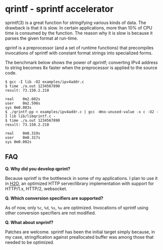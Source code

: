 qrintf - sprintf accelerator
======

sprintf(3) is a great function for stringifying various kinds of data.
The drawback is that it is slow.
In certain applications, more than 10% of CPU time is consumed by the function.
The reason why it is slow is because it parses the given format at run-time.

qprinf is a preprocessor (and a set of runtime functions) that precompiles invocations of sprintf with constant format strings into specialized forms.

The benchmark below shows the power of qprintf; converting IPv4 address to string becomes 8x faster when the preprocessor is applied to the source code.

```
$ gcc -I lib -O2 examples/ipv4addr.c
$ time ./a.out 1234567890
result: 73.150.2.210

real	0m2.602s
user	0m2.598s
sys	0m0.003s
$ ./qrintf-pp < examples/ipv4addr.c | gcc -Wno-unused-value -x c -O2 -I lib lib/libqrintf.c -
$ time ./a.out 1234567890
result: 73.150.2.210

real	0m0.319s
user	0m0.317s
sys	0m0.002s
```

FAQ
---

__Q. Why did you develop qprint?__

Because sprintf is the bottleneck in some of my applications.  I plan to use it in [H2O](https://github.com/kazuho/h2o), an optimized HTTP server/library implementation with support for HTTP/1.x, HTTP/2, websocket.

__Q. Which conversion specifiers are supported?__

As of now, only ```%c```, ```%d```, ```%s```, ```%u``` are optimized.  Invocations of sprintf using other conversion specifiers are not modified.

__Q. What about snprinf?__

Patches are welcome.  sprintf has been the initial target simply because, in my case, stringification against preallocated buffer was among those that needed to be optimized.
